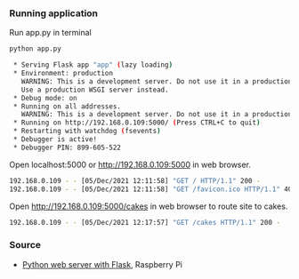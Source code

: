 ### Running application

Run app.py in terminal

```bash
python app.py

 * Serving Flask app "app" (lazy loading)
 * Environment: production
   WARNING: This is a development server. Do not use it in a production deployment.
   Use a production WSGI server instead.
 * Debug mode: on
 * Running on all addresses.
   WARNING: This is a development server. Do not use it in a production deployment.
 * Running on http://192.168.0.109:5000/ (Press CTRL+C to quit)
 * Restarting with watchdog (fsevents)
 * Debugger is active!
 * Debugger PIN: 899-605-522
```

Open localhost:5000 or http://192.168.0.109:5000 in web browser.

```bash
192.168.0.109 - - [05/Dec/2021 12:11:58] "GET / HTTP/1.1" 200 -
192.168.0.109 - - [05/Dec/2021 12:11:58] "GET /favicon.ico HTTP/1.1" 404 -
```

Open http://192.168.0.109:5000/cakes in web browser to route site to cakes.

```bash
192.168.0.109 - - [05/Dec/2021 12:17:57] "GET /cakes HTTP/1.1" 200 -
```

### Source

- [Python web server with Flask](https://projects.raspberrypi.org/en/projects/python-web-server-with-flask/), Raspberry Pi
